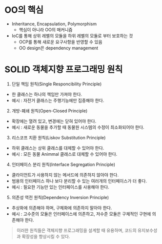 # OO의 핵심
- Inheritance, Encapsulation, Polymorphism
  - 핵심이 아니라 OO의 매커니즘
- IoC를 통해 상위 레벨의 모듈을 하위 레벨의 모듈로 부터 보호하는 것
  - OCP를 통해 새로운 요구사항을 반영할 수 있음
  - OO design은 dependency management

# SOLID 객체지향 프로그래밍 원칙
1. 단일 책임 원칙(Single Responcibility Principle)
- 한 클래스는 하나의 책임만 가져야 한다.
- 예시 : 자전거 클래스는 주행기능에만 집중해야 한다.
2. 개방-폐쇄 원칙(Open-Closed Principle)
- 확장에는 열려 있고, 변경에는 닫혀 있어야 한다.
- 예시 : 새로운 동물을 추가할 때 동물원 시스템의 수정이 최소화되어야 한다.
3. 리스코프 치환 원칙(Liskov Substitution Principle)
- 하위 클래스는 상위 클래스를 대체할 수 있어야 한다.
- 예시 : 모든 동물 Animmal 클래스로 대체할 수 있어야 한다.
4. 인터페이스 분리 원칙(Interface Segregation Principle)
- 클라이언트가 사용하지 않는 메서드에 의존하지 않아야 한다.
- 범용의 인터페이스 하나 보다 분리할 수 있는 여러개의 인터페이스가 더 좋다.
- 예시 : 필요한 기능만 있는 인터페이스를 사용해야 한다.
5. 의존성 역전 원칙(Dependency Inversion Principle)
- 추상화에 의존해야 하며, 구체화에 의존하지 말아야 한다.
- 예시 : 고수준의 모듈은 인터페이스에 의존하고, 저수준 모듈은 구체적인 구현에 의존해야 한다.

> 이러한 원칙들은 객체지향 프로그래밍을 설계할 때 유용하며, 코드의 유지보수성과 확장성을 향상시킬 수 있다.
